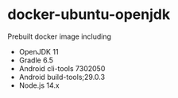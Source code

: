 # docker-ubuntu-openjdk

Prebuilt docker image including

- OpenJDK 11
- Gradle 6.5
- Android cli-tools 7302050
- Android build-tools;29.0.3
- Node.js 14.x
